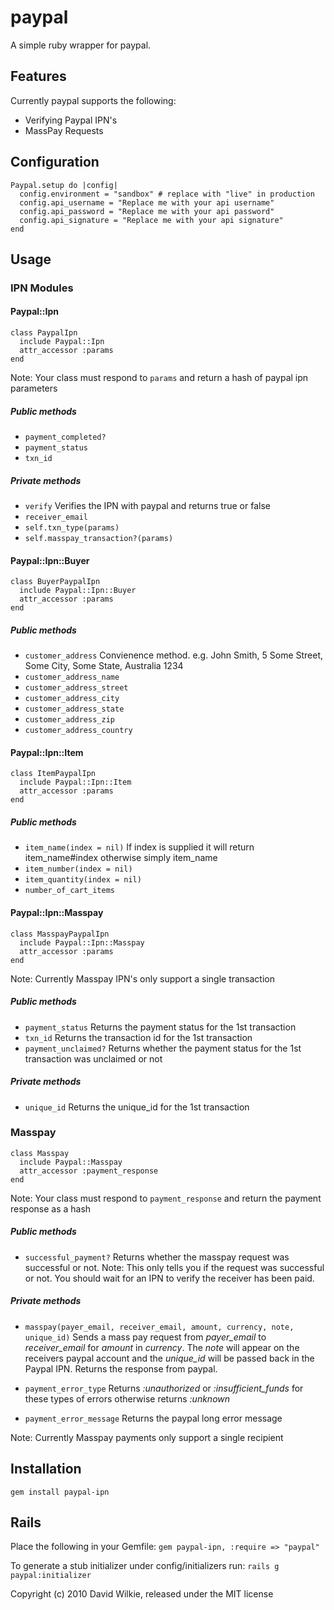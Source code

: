 # paypal
A simple ruby wrapper for paypal.

## Features
Currently paypal supports the following:

* Verifying Paypal IPN's
* MassPay Requests

## Configuration
    Paypal.setup do |config|
      config.environment = "sandbox" # replace with "live" in production
      config.api_username = "Replace me with your api username"
      config.api_password = "Replace me with your api password"
      config.api_signature = "Replace me with your api signature"
    end

## Usage
### IPN Modules
#### Paypal::Ipn
    class PaypalIpn
      include Paypal::Ipn
      attr_accessor :params
    end
Note: Your class must respond to `params` and return a hash of paypal ipn parameters

##### Public methods
* `payment_completed?`
* `payment_status`
* `txn_id`

##### Private methods
* `verify` Verifies the IPN with paypal and returns true or false
* `receiver_email`
* `self.txn_type(params)`
* `self.masspay_transaction?(params)`

#### Paypal::Ipn::Buyer
    class BuyerPaypalIpn
      include Paypal::Ipn::Buyer
      attr_accessor :params
    end

##### Public methods
* `customer_address` Convienence method. e.g.
John Smith,
5 Some Street,
Some City,
Some State,
Australia 1234
* `customer_address_name`
* `customer_address_street`
* `customer_address_city`
* `customer_address_state`
* `customer_address_zip`
* `customer_address_country`

#### Paypal::Ipn::Item
    class ItemPaypalIpn
      include Paypal::Ipn::Item
      attr_accessor :params
    end

##### Public methods
* `item_name(index = nil)` If index is supplied it will return item_name#index otherwise simply item_name
* `item_number(index = nil)`
* `item_quantity(index = nil)`
* `number_of_cart_items`

#### Paypal::Ipn::Masspay
    class MasspayPaypalIpn
      include Paypal::Ipn::Masspay
      attr_accessor :params
    end
Note: Currently Masspay IPN's only support a single transaction

##### Public methods
* `payment_status` Returns the payment status for the 1st transaction
* `txn_id` Returns the transaction id for the 1st transaction
* `payment_unclaimed?` Returns whether the payment status for the 1st transaction was unclaimed or not

##### Private methods
* `unique_id` Returns the unique_id for the 1st transaction

### Masspay
    class Masspay
      include Paypal::Masspay
      attr_accessor :payment_response
    end
Note: Your class must respond to `payment_response` and return the payment response as a hash

##### Public methods
* `successful_payment?` Returns whether the masspay request was successful or not. Note: This only tells you if the request was successful or not. You should wait for an IPN to verify the receiver has been paid.

##### Private methods
* `masspay(payer_email, receiver_email, amount, currency, note, unique_id)` Sends a mass pay request from *payer_email* to *receiver_email* for *amount* in *currency*. The *note* will appear on the receivers paypal account and the *unique_id* will be passed back in the Paypal IPN. Returns the response from paypal.

* `payment_error_type` Returns *:unauthorized* or *:insufficient_funds* for these types of errors otherwise returns *:unknown*

* `payment_error_message` Returns the paypal long error message

Note: Currently Masspay payments only support a single recipient

## Installation

    gem install paypal-ipn

## Rails

Place the following in your Gemfile:
    `gem paypal-ipn, :require => "paypal"`

To generate a stub initializer under config/initializers run:
    `rails g paypal:initializer`


Copyright (c) 2010 David Wilkie, released under the MIT license

